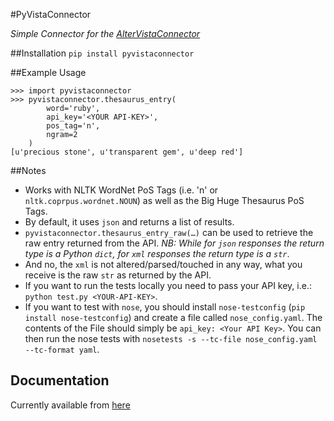 #PyVistaConnector

*Simple Connector for the [AlterVistaConnector](http://thesaurus.altervista.org)*

##Installation
`pip install pyvistaconnector`

##Example Usage
```
>>> import pyvistaconnector
>>> pyvistaconnector.thesaurus_entry(
		word='ruby', 
		api_key='<YOUR API-KEY>', 
		pos_tag='n', 
		ngram=2
	)
[u'precious stone', u'transparent gem', u'deep red']
```

##Notes
* Works with NLTK WordNet PoS Tags (i.e. 'n' or `nltk.coprpus.wordnet.NOUN`) as well as the Big Huge Thesaurus PoS Tags.
* By default, it uses `json` and returns a list of results.
* `pyvistaconnector.thesaurus_entry_raw(…)` can be used to retrieve the raw entry returned from the API. *NB: While for `json` responses the return type is a Python `dict`, for `xml` responses the return type is a `str`*.
* And no, the `xml` is not altered/parsed/touched in any way, what you receive is the raw `str` as returned by the API.
* If you want to run the tests locally you need to pass your API key, i.e.: `python test.py <YOUR-API-KEY>`.
* If you want to test with `nose`, you should install `nose-testconfig` (`pip install nose-testconfig`) and create a file called `nose_config.yaml`. The contents of the File should simply be `api_key: <Your API Key>`. You can then run the nose tests with `nosetests -s --tc-file nose_config.yaml --tc-format yaml`. 

## Documentation
Currently available from [here](https://pythonhosted.org/pyvistaconnector/pyvistaconnector.html#module-pyvistaconnector.pyvistaconnector)